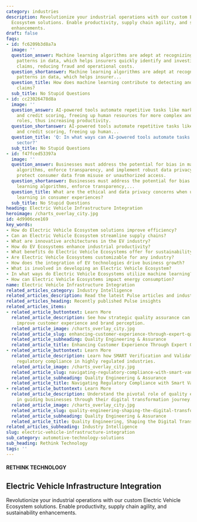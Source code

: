 ```yaml
---
category: industries
description: Revolutionize your industrial operations with our custom Electric Vehicle
  Ecosystem solutions. Enable productivity, supply chain agility, and sustainability
  enhancements.
draft: false
faqs:
- id: fc6209b3d8a7a
  image: ''
  question_answer: Machine learning algorithms are adept at recognizing irregular
    patterns in data, which helps insurers quickly identify and investigate suspicious
    claims, reducing fraud and operational costs.
  question_shortanswer: Machine learning algorithms are adept at recognizing irregular
    patterns in data, which helps insurer...
  question_title: How does machine learning contribute to detecting and managing fraudulent
    claims?
  sub_title: No Stupid Questions
- id: cc23026478d8a
  image: ''
  question_answer: AI-powered tools automate repetitive tasks like market analysis
    and credit scoring, freeing up human resources for more complex and strategic
    roles, thus increasing productivity.
  question_shortanswer: AI-powered tools automate repetitive tasks like market analysis
    and credit scoring, freeing up human...
  question_title: 'Q: In what ways can AI-powered tools automate tasks in the financial
    sector?'
  sub_title: No Stupid Questions
- id: f47fced53397a
  image: ''
  question_answer: Businesses must address the potential for bias in machine learning
    algorithms, enforce transparency, and implement robust data privacy measures to
    protect consumer data from misuse or unauthorized access.
  question_shortanswer: Businesses must address the potential for bias in machine
    learning algorithms, enforce transparency,...
  question_title: What are the ethical and data privacy concerns when using machine
    learning in consumer experiences?
  sub_title: No Stupid Questions
heading: Electric Vehicle Infrastructure Integration
heroimage: /charts_overlay_city.jpg
id: 4d9906cee169
key_words:
- How do Electric Vehicle Ecosystem solutions improve efficiency?
- Can an Electric Vehicle Ecosystem streamline supply chains?
- What are innovative architectures in the EV industry?
- How do EV Ecosystems enhance industrial productivity?
- What benefits do Electric Vehicle Ecosystems offer for sustainability?
- Are Electric Vehicle Ecosystems customizable for any industry?
- How does the integration of EV technologies drive business growth?
- What is involved in developing an Electric Vehicle Ecosystem?
- In what ways do Electric Vehicle Ecosystems utilize machine learning?
- How can Electric Vehicle Ecosystems impact energy consumption?
name: Electric Vehicle Infrastructure Integration
related_articles_category: Industry Intelligence
related_articles_description: Read the latest Pulse articles and industry insights.
related_articles_heading: Recently published Pulse insights
related_articles_items:
- related_article_buttontext: Learn More
  related_article_description: See how strategic quality assurance can significantly
    improve customer experience and brand perception.
  related_article_image: /charts_overlay_city.jpg
  related_article_slug: enhancing-customer-experience-through-expert-qa
  related_article_subheading: Quality Engineering & Assurance
  related_article_title: Enhancing Customer Experience Through Expert QA
- related_article_buttontext: Learn More
  related_article_description: Learn how SMART Verification and Validation streamline
    regulatory compliance in highly regulated industries.
  related_article_image: /charts_overlay_city.jpg
  related_article_slug: navigating-regulatory-compliance-with-smart-vandv
  related_article_subheading: Quality Engineering & Assurance
  related_article_title: Navigating Regulatory Compliance with Smart VandV
- related_article_buttontext: Learn More
  related_article_description: Understand the pivotal role of quality engineering
    in guiding businesses through their digital transformation journey.
  related_article_image: /charts_overlay_city.jpg
  related_article_slug: quality-engineering-shaping-the-digital-transformation
  related_article_subheading: Quality Engineering & Assurance
  related_article_title: Quality Engineering, Shaping the Digital Transformation
related_articles_subheading: Industry Intelligence
slug: electric-vehicle-infrastructure-integration
sub_category: automotive-technology-solutions
sub_heading: Rethink Technology
tags: ''
---
```


#### RETHINK TECHNOLOGY
## Electric Vehicle Infrastructure Integration
Revolutionize your industrial operations with our custom Electric Vehicle Ecosystem solutions. Enable productivity, supply chain agility, and sustainability enhancements.